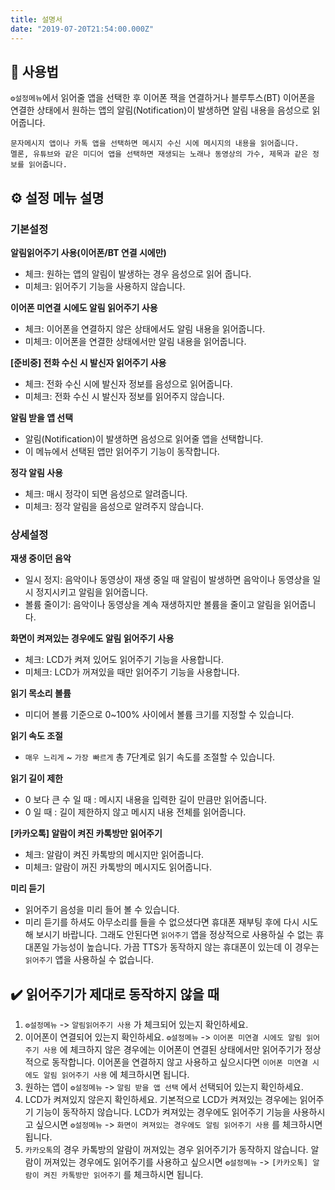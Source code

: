 ```yaml
---
title: 설명서
date: "2019-07-20T21:54:00.000Z"
---
```


## 📄 사용법

`⚙️설정메뉴`에서 읽어줄 앱을 선택한 후 이어폰 잭을 연결하거나 블루투스(BT) 이어폰을 연결한 상태에서 원하는 앱의 알림(Notification)이 발생하면 알림 내용을 음성으로 읽어줍니다.

```
문자메시지 앱이나 카톡 앱을 선택하면 메시지 수신 시에 메시지의 내용을 읽어줍니다.
멜론, 유튜브와 같은 미디어 앱을 선택하면 재생되는 노래나 동영상의 가수, 제목과 같은 정보를 읽어줍니다.
```

## ⚙️ 설정 메뉴 설명

### 기본설정

**알림읽어주기 사용(이어폰/BT 연결 시에만)**

- 체크: 원하는 앱의 알림이 발생하는 경우 음성으로 읽어 줍니다.
- 미체크: 읽어주기 기능을 사용하지 않습니다.

**이어폰 미연결 시에도 알림 읽어주기 사용**

- 체크: 이어폰을 연결하지 않은 상태에서도 알림 내용을 읽어줍니다.
- 미체크: 이어폰을 연결한 상태에서만 알림 내용을 읽어줍니다.

**[준비중] 전화 수신 시 발신자 읽어주기 사용**

- 체크: 전화 수신 시에 발신자 정보를 음성으로 읽어줍니다.
- 미체크: 전화 수신 시 발신자 정보를 읽어주지 않습니다.

**알림 받을 앱 선택**

- 알림(Notification)이 발생하면 음성으로 읽어줄 앱을 선택합니다.
- 이 메뉴에서 선택된 앱만 읽어주기 기능이 동작합니다.

**정각 알림 사용**

- 체크: 매시 정각이 되면 음성으로 알려줍니다.
- 미체크: 정각 알림을 음성으로 알려주지 않습니다.

### 상세설정

**재생 중이던 음악**

- 일시 정지: 음악이나 동영상이 재생 중일 때 알림이 발생하면 음악이나 동영상을 일시 정지시키고 알림을 읽어줍니다.
- 볼륨 줄이기: 음악이나 동영상을 계속 재생하지만 볼륨을 줄이고 알림을 읽어줍니다.

**화면이 켜져있는 경우에도 알림 읽어주기 사용**

- 체크: LCD가 켜져 있어도 읽어주기 기능을 사용합니다.
- 미체크: LCD가 꺼져있을 때만 읽어주기 기능을 사용합니다.

**읽기 목소리 볼륨**

- 미디어 볼륨 기준으로 0~100% 사이에서 볼륨 크기를 지정할 수 있습니다.

**읽기 속도 조절**

- `매우 느리게` ~ `가장 빠르게` 총 7단계로 읽기 속도를 조절할 수 있습니다.

**읽기 길이 제한**

- 0 보다 큰 수 일 때 : 메시지 내용을 입력한 길이 만큼만 읽어줍니다.
- 0 일 때 : 길이 제한하지 않고 메시지 내용 전체를 읽어줍니다.

**[카카오톡] 알람이 켜진 카톡방만 읽어주기**

- 체크: 알람이 켜진 카톡방의 메시지만 읽어줍니다.
- 미체크: 알람이 꺼진 카톡방의 메시지도 읽어줍니다.

**미리 듣기**

- 읽어주기 음성을 미리 들어 볼 수 있습니다.
- 미리 듣기를 하셔도 아무소리를 들을 수 없으셨다면 휴대폰 재부팅 후에 다시 시도해 보시기 바랍니다. 그래도 안된다면 `읽어주기` 앱을 정상적으로 사용하실 수 없는 휴대폰일 가능성이 높습니다. 가끔 TTS가 동작하지 않는 휴대폰이 있는데 이 경우는 `읽어주기` 앱을 사용하실 수 없습니다.

## ✔️ 읽어주기가 제대로 동작하지 않을 때

1.  `⚙️설정메뉴` -> `알림읽어주기 사용` 가 체크되어 있는지 확인하세요.
1.  이어폰이 연결되어 있는지 확인하세요. `⚙️설정메뉴` -> `이어폰 미연결 시에도 알림 읽어주기 사용` 에 체크하지 않은 경우에는 이어폰이 연결된 상태에서만 읽어주기가 정상적으로 동작합니다. 이어폰을 연결하지 않고 사용하고 싶으시다면 `이어폰 미연결 시에도 알림 읽어주기 사용` 에 체크하시면 됩니다.
1.  원하는 앱이 `⚙️설정메뉴` -> `알림 받을 앱 선택` 에서 선택되어 있는지 확인하세요.
1.  LCD가 켜져있지 않은지 확인하세요. 기본적으로 LCD가 켜져있는 경우에는 읽어주기 기능이 동작하지 않습니다. LCD가 켜져있는 경우에도 읽어주기 기능을 사용하시고 싶으시면 `⚙️설정메뉴` -> `화면이 켜져있는 경우에도 알림 읽어주기 사용` 를 체크하시면 됩니다.
1.  `카카오톡`의 경우 카톡방의 알람이 꺼져있는 경우 읽어주기가 동작하지 않습니다. 알람이 꺼져있는 경우에도 읽어주기를 사용하고 싶으시면 `⚙️설정메뉴` -> `[카카오톡] 알람이 켜진 카톡방만 읽어주기` 를 체크하시면 됩니다.
